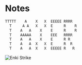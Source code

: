 # Notes
```py
TTTTT    A    X   X  EEEEE RRRR
  T     A A   X   X  E     R    R
  T    A   A    X    E     R    R
  T    AAAAA    X    EEE   RRRR
  T    A   A    X    E     R R
  T    A   A  X   X  E     R  R
  T    A   A  X   X  EEEEE R   R
```
<picture>

<img alt="Enki Strike" src="https://github.com/3nk1dev/Notes/blob/main/3nk1dev.jpg">
</picture>
